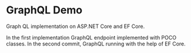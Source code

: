 # GraphQL Demo

Graph QL implementation on ASP.NET Core and EF Core.

In the first implementation GraphQL endpoint implemented with POCO classes. In the second commit, GraphQL running with the help of EF Core.